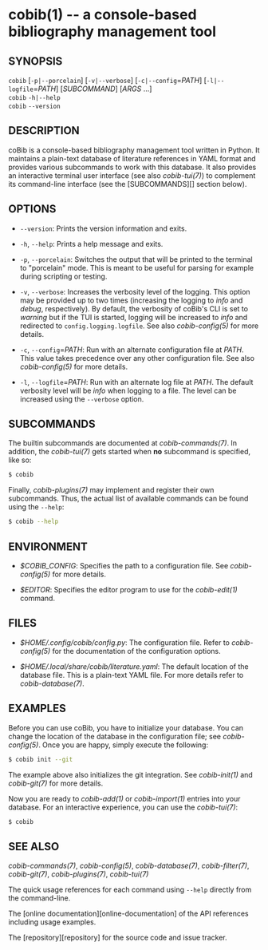 cobib(1) -- a console-based bibliography management tool
========================================================

## SYNOPSIS

`cobib` [`-p|--porcelain`] [`-v|--verbose`] [`-c|--config`=_PATH_] [`-l|--logfile`=_PATH_] [_SUBCOMMAND_] [_ARGS_ ...]<br>
`cobib` `-h|--help` <br>
`cobib` `--version`

## DESCRIPTION

coBib is a console-based bibliography management tool written in Python.
It maintains a plain-text database of literature references in YAML format and provides various subcommands to work with this database.
It also provides an interactive terminal user interface (see also _cobib-tui(7)_) to complement its command-line interface (see the [SUBCOMMANDS][] section below).

## OPTIONS

  * `--version`:
    Prints the version information and exits.

  * `-h`, `--help`:
    Prints a help message and exits.

  * `-p`, `--porcelain`:
    Switches the output that will be printed to the terminal to "porcelain" mode.
    This is meant to be useful for parsing for example during scripting or testing.

  * `-v`, `--verbose`:
    Increases the verbosity level of the logging.
    This option may be provided up to two times (increasing the logging to _info_ and _debug_, respectively).
    By default, the verbosity of coBib's CLI is set to _warning_ but if the TUI is started, logging will be increased to _info_ and redirected to `config.logging.logfile`.
    See also _cobib-config(5)_ for more details.

  * `-c`, `--config`=_PATH_:
    Run with an alternate configuration file at _PATH_.
    This value takes precedence over any other configuration file.
    See also _cobib-config(5)_ for more details.

  * `-l`, `--logfile`=_PATH_:
    Run with an alternate log file at _PATH_.
    The default verbosity level will be _info_ when logging to a file.
    The level can be increased using the `--verbose` option.

## SUBCOMMANDS

The builtin subcommands are documented at _cobib-commands(7)_.
In addition, the _cobib-tui(7)_ gets started when **no** subcommand is specified, like so:
```bash
$ cobib
```

Finally, _cobib-plugins(7)_ may implement and register their own subcommands.
Thus, the actual list of available commands can be found using the `--help`:
```bash
$ cobib --help
```

## ENVIRONMENT

  * _$COBIB_CONFIG_:
    Specifies the path to a configuration file.
    See _cobib-config(5)_ for more details.

  * _$EDITOR_:
    Specifies the editor program to use for the _cobib-edit(1)_ command.

## FILES

  * _$HOME/.config/cobib/config.py_:
    The configuration file.
    Refer to _cobib-config(5)_ for the documentation of the configuration options.

  * _$HOME/.local/share/cobib/literature.yaml_:
    The default location of the database file.
    This is a plain-text YAML file.
    For more details refer to _cobib-database(7)_.

## EXAMPLES

Before you can use coBib, you have to initialize your database.
You can change the location of the database in the configuration file; see _cobib-config(5)_.
Once you are happy, simply execute the following:

```bash
$ cobib init --git
```

The example above also initializes the git integration.
See _cobib-init(1)_ and _cobib-git(7)_ for more details.

Now you are ready to _cobib-add(1)_ or _cobib-import(1)_ entries into your database.
For an interactive experience, you can use the _cobib-tui(7)_:

```bash
$ cobib
```

## SEE ALSO

_cobib-commands(7)_, _cobib-config(5)_, _cobib-database(7)_, _cobib-filter(7)_, _cobib-git(7)_, _cobib-plugins(7)_, _cobib-tui(7)_

The quick usage references for each command using `--help` directly from the command-line.

The [online documentation][online-documentation] of the API references including usage examples.

The [repository][repository] for the source code and issue tracker.

[//]: # ( vim: set ft=markdown tw=0: )
